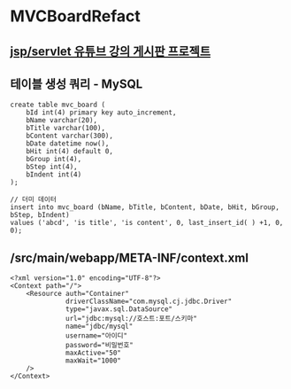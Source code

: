 # MVCBoardRefact  
## [jsp/servlet 유튜브 강의 게시판 프로젝트](https://youtu.be/Aw-lOlR0I28?si=5n7JQ1UmRWkj4Poo)  
  
## 테이블 생성 쿼리 - MySQL
```
create table mvc_board (
	bId int(4) primary key auto_increment,
	bName varchar(20),
	bTitle varchar(100),
	bContent varchar(300),
	bDate datetime now(),
	bHit int(4) default 0,
	bGroup int(4),
	bStep int(4),
	bIndent int(4)
);

// 더미 데이터
insert into mvc_board (bName, bTitle, bContent, bDate, bHit, bGroup, bStep, bIndent)
values ('abcd', 'is title', 'is content', 0, last_insert_id( ) +1, 0, 0);
```

## /src/main/webapp/META-INF/context.xml
```
<?xml version="1.0" encoding="UTF-8"?>
<Context path="/">
    <Resource auth="Container"
              driverClassName="com.mysql.cj.jdbc.Driver"
              type="javax.sql.DataSource"
              url="jdbc:mysql://호스트:포트/스키마"
              name="jdbc/mysql"
              username="아이디"
              password="비밀번호"
              maxActive="50"
              maxWait="1000"
    />
</Context>
```
